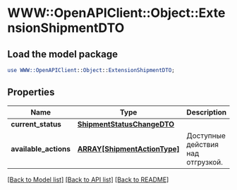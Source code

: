 # WWW::OpenAPIClient::Object::ExtensionShipmentDTO

## Load the model package
```perl
use WWW::OpenAPIClient::Object::ExtensionShipmentDTO;
```

## Properties
Name | Type | Description | Notes
------------ | ------------- | ------------- | -------------
**current_status** | [**ShipmentStatusChangeDTO**](ShipmentStatusChangeDTO.md) |  | [optional] 
**available_actions** | [**ARRAY[ShipmentActionType]**](ShipmentActionType.md) | Доступные действия над отгрузкой. | 

[[Back to Model list]](../README.md#documentation-for-models) [[Back to API list]](../README.md#documentation-for-api-endpoints) [[Back to README]](../README.md)


